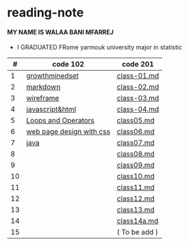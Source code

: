 # reading-note
#### MY NAME IS WALAA BANI MFARREJ 
* I GRADUATED FRome yarmouk university major in statistic 


| #  | code 102  |code 201 |
| ------------- | ------------- |---|
| 1  |[growthminedset](http://walaamohammad.github.io/reading-note/growthminedset) |[class-01.md](http://walaamohammad.github.io/reading-note/class-01) |
| 2 |[markdown](https:///walaamohammad.github.io/reading-note/markdown)| [class-02.md](http://walaamohammad.github.io/reading-note/class-02)| 
|3 |[wireframe](https:///walaamohammad.github.io/reading-note/wireframe&html )|   [class-03.md](http://walaamohammad.github.io/reading-note/class-03)|  
| 4 | [javascript&html](https:///walaamohammad.github.io/reading-note/javascripts)|  [class-04.md](https:///walaamohammad.github.io/reading-note/class-04)|   
|5 | [Loops and Operators](https:///walaamohammad.github.io/reading-note/read5) |[class05.md](https:///walaamohammad.github.io/reading-note/class05) |
| 6 | [web page design with css](https://walaamohammad.github.io/css-desighn/) | [class06.md](https:///walaamohammad.github.io/reading-note/class06) | 
|7 | [java](https://walaamohammad.github.io/programming-with-java/) | [class07.md](https:///walaamohammad.github.io/reading-note/class07) |
|  8 |  |  [class08.md](https:///walaamohammad.github.io/reading-note/class08) |
|  9 |   | [class09.md](https:///walaamohammad.github.io/reading-note/class09)   | 
| 10  |  | [class10.md](https:///walaamohammad.github.io/reading-note/class10)  | 
|  11 |  | [class11.md](https:///walaamohammad.github.io/reading-note/class11)  | 
|   12 |   | [class12.md](https:///walaamohammad.github.io/reading-note/class12) |
|  13 |   | [class13.md](https:///walaamohammad.github.io/reading-note/class13)|
|  14  |  |  [class14a.md](https:///walaamohammad.github.io/reading-note/class14a) |
|  15 |   |  ( To be add ) |